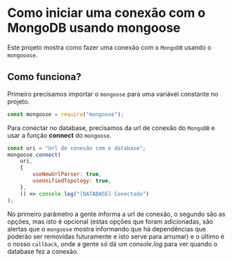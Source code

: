 # Como iniciar uma conexão com o MongoDB usando mongoose

Este projeto mostra como fazer uma conexão com o `MongoDB` usando o `mongooose`.

## Como funciona?

Primeiro precisamos importar o `mongoose` para uma variável constante no projeto.

```js
const mongoose = require("mongoose");
```

Para conectar no database, precisamos da url de conexão do `MongoDB` e usar a função **connect** do `mongoose`.

```js
const uri = "Url de conexão com o database";
mongoose.connect(
    uri,
    {
        useNewUrlParser: true,
        useUnifiedTopology: true,
    },
    () => console.log("[DATABASE] Conectado")
);
```

No primeiro parâmetro a gente informa a url de conexão, o segundo são as opções, mas isto é opcional (estas opções que foram adicionadas, são alertas que o `mongoose` mostra informando que há dependências que poderão ser removidas futuramente e isto serve para arrumar) e o último é o nosso `callback`, onde a gente só dá um _console.log_ para ver quando o database fez a conexão.
